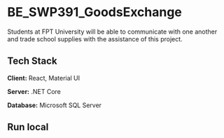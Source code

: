 # BE_SWP391_GoodsExchange

Students at FPT University will be able to communicate with one another and trade school supplies with the assistance of this project.

## Tech Stack

**Client:** React, Material UI

**Server:** .NET Core

**Database:** Microsoft SQL Server

## Run local

